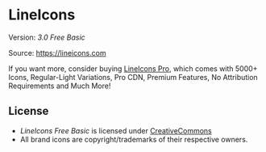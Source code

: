 # LineIcons

Version: *3.0 Free Basic*

Source: https://lineicons.com

If you want more, consider buying [LineIcons Pro](https://lineicons.com/pro), which comes with 5000+ Icons, Regular-Light Variations, Pro CDN, Premium Features, No Attribution Requirements and Much More!


## License

- *LineIcons Free Basic* is licensed under [CreativeCommons](https://creativecommons.org/licenses/by-sa/4.0/)
- All brand icons are copyright/trademarks of their respective owners.

